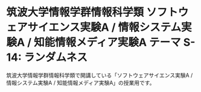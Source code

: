 # 筑波大学情報学群情報科学類 ソフトウェアサイエンス実験A / 情報システム実験A / 知能情報メディア実験A テーマ S-14: ランダムネス
筑波大学情報学群情報科学類で開講している「ソフトウェアサイエンス実験A / 情報システム実験A / 知能情報メディア実験A」の授業用です。

